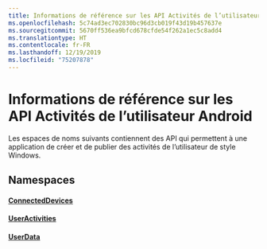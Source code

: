 ```yaml
---
title: Informations de référence sur les API Activités de l’utilisateur Android
ms.openlocfilehash: 5c74ad3ec702830bc96d3cb019f43d19b457637e
ms.sourcegitcommit: 5670ff536ea9bfcd678cfde54f262a1ec5c8add4
ms.translationtype: HT
ms.contentlocale: fr-FR
ms.lasthandoff: 12/19/2019
ms.locfileid: "75207878"
---
```

# <a name="android-user-activities-api-reference"></a>Informations de référence sur les API Activités de l’utilisateur Android

Les espaces de noms suivants contiennent des API qui permettent à une application de créer et de publier des activités de l’utilisateur de style Windows.

## <a name="namespaces"></a>Namespaces

#### <a name="connecteddeviceshttpsdocsmicrosoftcomjavaapicommicrosoftconnecteddevices"></a>[ConnectedDevices](https://docs.microsoft.com/java/api/com.microsoft.connecteddevices)
#### <a name="useractivitieshttpsdocsmicrosoftcomjavaapicommicrosoftconnecteddevicesuserdatauseractivities"></a>[UserActivities](https://docs.microsoft.com/java/api/com.microsoft.connecteddevices.userdata.useractivities)
#### <a name="userdatahttpsdocsmicrosoftcomjavaapicommicrosoftconnecteddevicesuserdata"></a>[UserData](https://docs.microsoft.com/java/api/com.microsoft.connecteddevices.userdata)